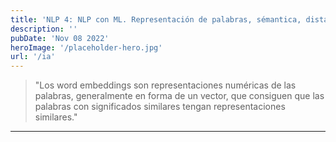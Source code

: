 ```yaml
---
title: 'NLP 4: NLP con ML. Representación de palabras, sémantica, distancia y relación entre palabras'
description: ''
pubDate: 'Nov 08 2022'
heroImage: '/placeholder-hero.jpg'
url: '/ia'
---
```


> "Los word embeddings son representaciones numéricas de las palabras, generalmente en forma de un vector, que consiguen que las palabras con significados similares tengan representaciones similares."

---
